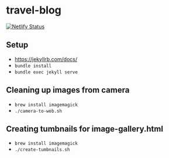 # travel-blog

[![Netlify Status](https://api.netlify.com/api/v1/badges/f4128c82-5f78-4b6a-a8a7-92fcef68be1e/deploy-status)](https://app.netlify.com/sites/admirable-truffle-2c56ee/deploys)

## Setup

- https://jekyllrb.com/docs/
- `bundle install`
- `bundle exec jekyll serve`

## Cleaning up images from camera

- `brew install imagemagick`
- `./camera-to-web.sh`

## Creating tumbnails for image-gallery.html

- `brew install imagemagick`
- `./create-tumbnails.sh`

